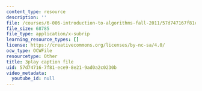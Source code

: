 ```yaml
---
content_type: resource
description: ''
file: /courses/6-006-introduction-to-algorithms-fall-2011/57d747167f81ece98e219ad0a2c0230b_9Jry5-82I68.srt
file_size: 68785
file_type: application/x-subrip
learning_resource_types: []
license: https://creativecommons.org/licenses/by-nc-sa/4.0/
ocw_type: OCWFile
resourcetype: Other
title: 3play caption file
uid: 57d74716-7f81-ece9-8e21-9ad0a2c0230b
video_metadata:
  youtube_id: null
---
```


